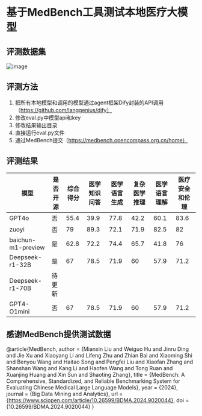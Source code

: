 # 基于MedBench工具测试本地医疗大模型
## 评测数据集
![image](https://github.com/user-attachments/assets/8d00f882-77f0-43a9-a367-9d6d48b4a582)

## 评测方法

1. 把所有本地模型和调用的模型通过agent框架Dify封装的API调用（https://github.com/langgenius/dify）
2. 修改eval.py中模型api和key 
3. 修改结果输出目录
4. 直接运行eval.py文件
5. 通过MedBench提交（https://medbench.opencompass.org.cn/home）

## 评测结果

| 模型               | 是否开源 | 综合得分 | 医学知识问答 | 医学语言生成 | 复杂医学推理 | 医学语言理解 | 医疗安全和伦理 |
| -------------------- | ---------- | ---------- | -------------- | -------------- | -------------- | -------------- | ---------------- |
| GPT4o              | 否       | 55.4     | 39.9         | 77.8         | 42.2         | 60.1         | 83.6           |
| zuoyi              | 否       | 79       | 89.3         | 72.1         | 71.9         | 82.5         | 82             |
| baichun-m1-preview | 是       | 62.8     | 72.2         | 74.4         | 65.7         | 41.8         | 76             |
| Deepseek-r1-32B    | 是       | 67       | 78.5         | 71.9         | 60           | 57.9         | 71.2           |
|  Deepseek-r1-70B  |   待更新       |          |              |              |              |              |                |
|  GPT4-O1mini  | 否 |   67     |    78.5      |       71.9       |    60          |      57.9        |      71.2        |                







## 感谢MedBench提供测试数据

@article{MedBench, 
author = {Mianxin Liu and Weiguo Hu and Jinru Ding and Jie Xu and Xiaoyang Li and Lifeng Zhu and Zhian Bai and Xiaoming Shi and Benyou Wang and Haitao Song and Pengfei Liu and Xiaofan Zhang and Shanshan Wang and Kang Li and Haofen Wang and Tong Ruan and Xuanjing Huang and Xin Sun and Shaoting Zhang},
title = {MedBench: A Comprehensive, Standardized, and Reliable Benchmarking System for Evaluating Chinese Medical Large Language Models},
year = {2024},
journal = {Big Data Mining and Analytics},
url = {https://www.sciopen.com/article/10.26599/BDMA.2024.9020044},
doi = {10.26599/BDMA.2024.9020044}
}
